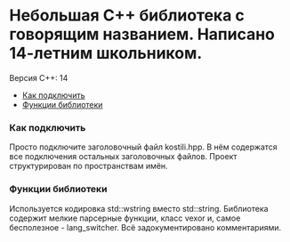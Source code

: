 # Небольшая С++ библиотека с говорящим названием. Написано 14-летним школьником.
Версия С++: 14

* [Как подключить](#как-подключить)
* [Функции библиотеки](#функции)

<h3 id="как-подключить">Как подключить</h3>
Просто подключите заголовочный файл kostili.hpp. В нём содержатся все подключения остальных заголовочных файлов. Проект структурирован по пространствам имён.

<h3 id="функции">Функции библиотеки</h3>
Используется кодировка std::wstring вместо std::string. Библиотека содержит мелкие парсерные функции, класс vexor и, самое бесполезное - lang_switcher. Всё задокументировано комментариями.
